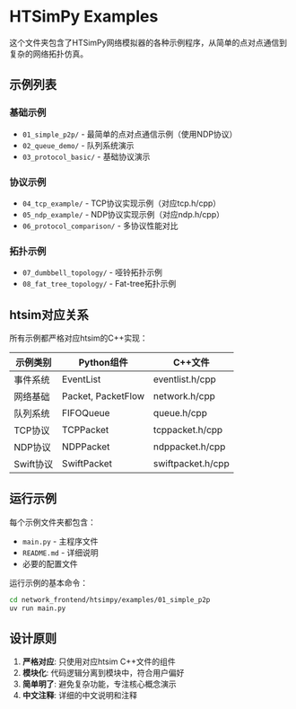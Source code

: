 # HTSimPy Examples

这个文件夹包含了HTSimPy网络模拟器的各种示例程序，从简单的点对点通信到复杂的网络拓扑仿真。

## 示例列表

### 基础示例
- `01_simple_p2p/` - 最简单的点对点通信示例（使用NDP协议）
- `02_queue_demo/` - 队列系统演示
- `03_protocol_basic/` - 基础协议演示

### 协议示例  
- `04_tcp_example/` - TCP协议实现示例（对应tcp.h/cpp）
- `05_ndp_example/` - NDP协议实现示例（对应ndp.h/cpp）
- `06_protocol_comparison/` - 多协议性能对比

### 拓扑示例
- `07_dumbbell_topology/` - 哑铃拓扑示例
- `08_fat_tree_topology/` - Fat-tree拓扑示例

## htsim对应关系

所有示例都严格对应htsim的C++实现：

| 示例类别 | Python组件 | C++文件 |
|---------|-----------|---------|
| 事件系统 | EventList | eventlist.h/cpp |
| 网络基础 | Packet, PacketFlow | network.h/cpp |
| 队列系统 | FIFOQueue | queue.h/cpp |
| TCP协议 | TCPPacket | tcppacket.h/cpp |
| NDP协议 | NDPPacket | ndppacket.h/cpp |
| Swift协议 | SwiftPacket | swiftpacket.h/cpp |

## 运行示例

每个示例文件夹都包含：
- `main.py` - 主程序文件
- `README.md` - 详细说明
- 必要的配置文件

运行示例的基本命令：
```bash
cd network_frontend/htsimpy/examples/01_simple_p2p
uv run main.py
```

## 设计原则

1. **严格对应**: 只使用对应htsim C++文件的组件
2. **模块化**: 代码逻辑分离到模块中，符合用户偏好
3. **简单明了**: 避免复杂功能，专注核心概念演示
4. **中文注释**: 详细的中文说明和注释 
